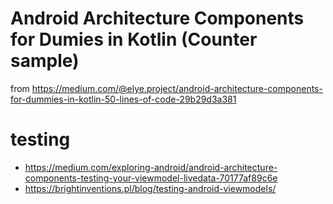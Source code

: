 # Android Architecture Components for Dumies in Kotlin (Counter sample)

from https://medium.com/@elye.project/android-architecture-components-for-dummies-in-kotlin-50-lines-of-code-29b29d3a381

# testing

- https://medium.com/exploring-android/android-architecture-components-testing-your-viewmodel-livedata-70177af89c6e
- https://brightinventions.pl/blog/testing-android-viewmodels/
